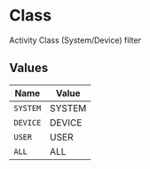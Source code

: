 # Class

Activity Class (System/Device) filter


## Values

| Name     | Value    |
| -------- | -------- |
| `SYSTEM` | SYSTEM   |
| `DEVICE` | DEVICE   |
| `USER`   | USER     |
| `ALL`    | ALL      |